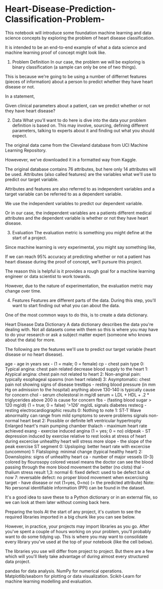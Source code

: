 # Heart-Disease-Prediction-Classification-Problem-

This notebook will introduce some foundation machine learning and data science concepts by exploring the problem of heart disease classification.

It is intended to be an end-to-end example of what a data science and machine learning proof of concept might look like.

1. Problem Definition
In our case, the problem we will be exploring is binary classification (a sample can only be one of two things).

This is because we're going to be using a number of differnet features (pieces of information) about a person to predict whether they have heart disease or not.

In a statement,

Given clinical parameters about a patient, can we predict whether or not they have heart disease?

2. Data
What you'll want to do here is dive into the data your problem definition is based on. This may involve, sourcing, defining different parameters, talking to experts about it and finding out what you should expect.

The original data came from the Cleveland database from UCI Machine Learning Repository.

Howevever, we've downloaded it in a formatted way from Kaggle.

The original database contains 76 attributes, but here only 14 attributes will be used. Attributes (also called features) are the variables what we'll use to predict our target variable.

Attributes and features are also referred to as independent variables and a target variable can be referred to as a dependent variable.

We use the independent variables to predict our dependent variable.

Or in our case, the independent variables are a patients different medical attributes and the dependent variable is whether or not they have heart disease.

3. Evaluation
The evaluation metric is something you might define at the start of a project.

Since machine learning is very experimental, you might say something like,

If we can reach 95% accuracy at predicting whether or not a patient has heart disease during the proof of concept, we'll pursure this project.

The reason this is helpful is it provides a rough goal for a machine learning engineer or data scientist to work towards.

However, due to the nature of experimentation, the evaluation metric may change over time.

4. Features
Features are different parts of the data. During this step, you'll want to start finding out what you can about the data.

One of the most common ways to do this, is to create a data dictionary.

Heart Disease Data Dictionary
A data dictionary describes the data you're dealing with. Not all datasets come with them so this is where you may have to do your research or ask a subject matter expert (someone who knows about the data) for more.

The following are the features we'll use to predict our target variable (heart disease or no heart disease).

age - age in years
sex - (1 = male; 0 = female)
cp - chest pain type
0: Typical angina: chest pain related decrease blood supply to the heart
1: Atypical angina: chest pain not related to heart
2: Non-anginal pain: typically esophageal spasms (non heart related)
3: Asymptomatic: chest pain not showing signs of disease
trestbps - resting blood pressure (in mm Hg on admission to the hospital)
anything above 130-140 is typically cause for concern
chol - serum cholestoral in mg/dl
serum = LDL + HDL + .2 * triglycerides
above 200 is cause for concern
fbs - (fasting blood sugar > 120 mg/dl) (1 = true; 0 = false)
'>126' mg/dL signals diabetes
restecg - resting electrocardiographic results
0: Nothing to note
1: ST-T Wave abnormality
can range from mild symptoms to severe problems
signals non-normal heart beat
2: Possible or definite left ventricular hypertrophy
Enlarged heart's main pumping chamber
thalach - maximum heart rate achieved
exang - exercise induced angina (1 = yes; 0 = no)
oldpeak - ST depression induced by exercise relative to rest
looks at stress of heart during excercise
unhealthy heart will stress more
slope - the slope of the peak exercise ST segment
0: Upsloping: better heart rate with excercise (uncommon)
1: Flatsloping: minimal change (typical healthy heart)
2: Downslopins: signs of unhealthy heart
ca - number of major vessels (0-3) colored by flourosopy
colored vessel means the doctor can see the blood passing through
the more blood movement the better (no clots)
thal - thalium stress result
1,3: normal
6: fixed defect: used to be defect but ok now
7: reversable defect: no proper blood movement when excercising
target - have disease or not (1=yes, 0=no) (= the predicted attribute)
Note: No personal identifiable information (PPI) can be found in the dataset.

It's a good idea to save these to a Python dictionary or in an external file, so we can look at them later without coming back here.

Preparing the tools
At the start of any project, it's custom to see the required libraries imported in a big chunk like you can see below.

However, in practice, your projects may import libraries as you go. After you've spent a couple of hours working on your problem, you'll probably want to do some tidying up. This is where you may want to consolidate every library you've used at the top of your notebook (like the cell below).

The libraries you use will differ from project to project. But there are a few which will you'll likely take advantage of during almost every structured data project.

pandas for data analysis.
NumPy for numerical operations.
Matplotlib/seaborn for plotting or data visualization.
Scikit-Learn for machine learning modelling and evaluation.
